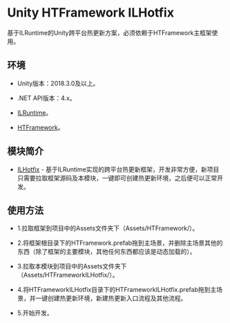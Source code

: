 # Unity HTFramework ILHotfix

基于ILRuntime的Unity跨平台热更新方案，必须依赖于HTFramework主框架使用。

## 环境

- Unity版本：2018.3.0及以上。

- .NET API版本：4.x。

- [ILRuntime](https://github.com/Ourpalm/ILRuntime)。

- [HTFramework](https://github.com/SaiTingHu/HTFramework)。

## 模块简介

- [ILHotfix](https://wanderer.blog.csdn.net/article/details/90479971) - 基于ILRuntime实现的跨平台热更新框架，开发非常方便，新项目只需要拉取框架源码及本模块，一键即可创建热更新环境，之后便可以正常开发。

## 使用方法

- 1.拉取框架到项目中的Assets文件夹下（Assets/HTFramework/）。

- 2.将框架根目录下的HTFramework.prefab拖到主场景，并删除主场景其他的东西（除了框架的主要模块，其他任何东西都应该是动态加载的）。

- 3.拉取本模块到项目中的Assets文件夹下（Assets/HTFrameworkILHotfix/）。

- 4.将HTFrameworkILHotfix目录下的HTFrameworkILHotfix.prefab拖到主场景，并一键创建热更新环境，新建热更新入口流程及其他流程。

- 5.开始开发。
